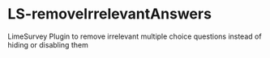 # LS-removeIrrelevantAnswers
LimeSurvey Plugin to remove irrelevant multiple choice questions instead of hiding or disabling them
